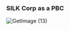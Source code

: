 ### SILK Corp as a PBC
![GetImage (13)](https://github.com/NoteHive/Silk-Corp-Guide/assets/145847327/b0737d3a-282a-46ae-b118-64359dd8bf1d)
